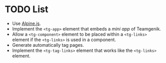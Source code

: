 # TODO List

* Use [Alpine.js](https://alpinejs.dev/).
* Implement the `<tg-app>` element that embeds a _mini app_ of Teamgenik.
* Allow a `<tg-component>` element to be placed within a `<tg-links>` element if the `<tg-links>`
is used in a component.
* Generate automatically tag pages.
* Implement the `<tg-tag-links>` element that works like the `<tg-links>` element.
